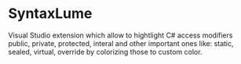 # SyntaxLume
Visual Studio extension which allow to hightlight C# access modifiers public, private, protected, interal and other important ones like: static, sealed, virtual, override by colorizing those to custom color.
